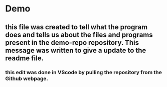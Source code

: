 # Demo
## this file was created to tell what the program does and tells us about the files and programs present in the demo-repo repository. This message was written to give a update to the readme file.


### this edit was done in VScode by pulling the repository from the Github webpage.